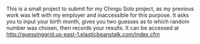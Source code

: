 This is a small project to submit for my Chingu Solo project, as my previous work was left with my employer and inaccessible for this purpose. It asks you to input your birth month, gives you two guesses as to which random number was chosen, then records your results. It can be accessed at http://guessinggrid.us-east-1.elasticbeanstalk.com/index.cfm
